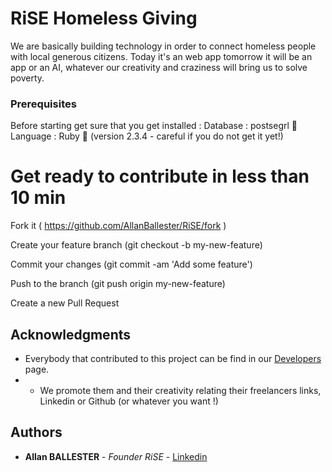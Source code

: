 # RiSE Homeless Giving

We are basically building technology in order to connect homeless people with local generous citizens.
Today it's an web app tomorrow it will be an app or an AI, whatever our creativity and craziness will bring us to solve poverty.


### Prerequisites

Before starting get sure that you get installed :
Database : postsegrl 🐘
Language : Ruby 💎 (version 2.3.4 - careful if you do not get it yet!)


# Get ready to contribute in less than 10 min

Fork it ( https://github.com/AllanBallester/RiSE/fork )

Create your feature branch (git checkout -b my-new-feature)

Commit your changes (git commit -am 'Add some feature')

Push to the branch (git push origin my-new-feature)

Create a new Pull Request

## Acknowledgments

* Everybody that contributed to this project can be find in our [Developers](https://www.risekindness.com/pages/developers) page. 
* * We promote them and their creativity relating their freelancers links, Linkedin or Github (or whatever you want !)

## Authors

* **Allan BALLESTER** - *Founder RiSE* - [Linkedin](https://www.linkedin.com/in/allan-ballester/)
